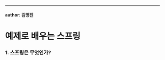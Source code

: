 ---
#### author: 김명진

# 예제로 배우는 스프링

### 1.  스프링은 무엇인가?





<!--stackedit_data:
eyJoaXN0b3J5IjpbMTMxMTYxNDQ5OCwtODg0NDgyOTcyLDE5ND
M5NjMxNzldfQ==
-->